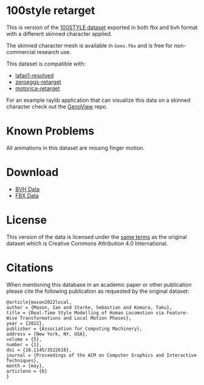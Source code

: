 100style retarget
=================

This is version of the [100STYLE dataset](https://www.ianxmason.com/100style/) exported in both fbx and bvh format with a different skinned character applied.

The skinned character mesh is available in `Geno.fbx` and is free for non-commercial research use.

This dataset is compatible with:

* [lafan1-resolved](https://github.com/orangeduck/lafan1-resolved)
* [zeroeggs-retarget](https://github.com/orangeduck/zeroeggs-retarget)
* [motorica-retarget](https://github.com/orangeduck/motorica-retarget)

For an example raylib application that can visualize this data on a skinned character check out the [GenoView](https://github.com/orangeduck/GenoView) repo.

Known Problems
==============

All animations in this dataset are missing finger motion.


Download
========

* [BVH Data](https://theorangeduck.com/media/uploads/Geno/100style-retarget/bvh.zip)
* [FBX Data](https://theorangeduck.com/media/uploads/Geno/100style-retarget/fbx.zip)

License
=======

This version of the data is licensed under the [same terms](https://creativecommons.org/licenses/by/4.0/) as the original dataset which is Creative Commons Attribution 4.0 International.


Citations
=========

When mentioning this database in an academic paper or other publication please cite the following publication as requested by the original dataset:

```
@article{mason2022local,
author = {Mason, Ian and Starke, Sebastian and Komura, Taku},
title = {Real-Time Style Modelling of Human Locomotion via Feature-Wise Transformations and Local Motion Phases},
year = {2022},
publisher = {Association for Computing Machinery},
address = {New York, NY, USA},
volume = {5},
number = {1},
doi = {10.1145/3522618},
journal = {Proceedings of the ACM on Computer Graphics and Interactive Techniques},
month = {may},
articleno = {6}
}
```
